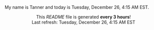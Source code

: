 My name is Tanner and today is Tuesday, December 26, 4:15 AM EST.

<p align="center">This <i>README</i> file is generated <b>every 3 hours</b>!</br>Last refresh: Tuesday, December 26, 4:15 AM EST<br /></p>
